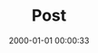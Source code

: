 ---
layout: post
title:  "Post"
date:   2000-01-01 00:00:33
categories: jekyll update
excerpt: Post
---